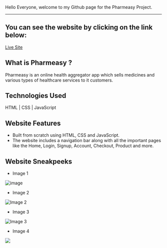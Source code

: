 Hello Everyone, welcome to my Github page for the Pharmeasy Project.

***

You can see the website by clicking on the link below:
------------------------------------------------------

[Live Site](https://pharmeasyproject.netlify.app/)

What is Pharmeasy ?
-------------------

Pharmeasy is an online health aggregator app which sells medicines and various types of healthcare services to it customers. 

Technologies Used
------------------

HTML | CSS | JavaScript

Website Features
--------------------

* Built from scratch using HTML, CSS and JavaScript. 
* The website includes a navigation bar along with all the important pages like the Home, Login, Signup, Account, Checkout, Product and more.

Website Sneakpeeks
------------------

* Image 1

![image](https://drive.google.com/uc?export=view&id=1xLQ2SciOce5aogXj_noYmaHr6R9gGmIw)

* Image 2

![Image 2](https://drive.google.com/file/d/1jmtXDhFhH6ZMphSUrgb7IcVxqZO_1XoR/view?usp=sharing)

* Image 3

![Image 3](https://drive.google.com/file/d/1Q9ktNMCZlZ5vMpiGoHVMBOSoO9MxY3iH/view?usp=sharing)

* Image 4

![](https://drive.google.com/file/d/13_FzbJ9l8SmORKJMzP4h3GXkau7d63Ps/&export=download)





